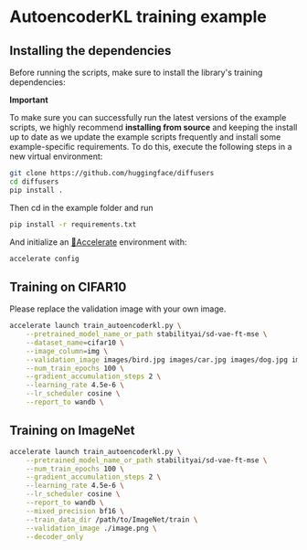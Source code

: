 # AutoencoderKL training example

## Installing the dependencies

Before running the scripts, make sure to install the library's training dependencies:

**Important**

To make sure you can successfully run the latest versions of the example scripts, we highly recommend **installing from source** and keeping the install up to date as we update the example scripts frequently and install some example-specific requirements. To do this, execute the following steps in a new virtual environment:
```bash
git clone https://github.com/huggingface/diffusers
cd diffusers
pip install .
```

Then cd in the example folder  and run
```bash
pip install -r requirements.txt
```


And initialize an [🤗Accelerate](https://github.com/huggingface/accelerate/) environment with:

```bash
accelerate config
```

## Training on CIFAR10

Please replace the validation image with your own image.

```bash
accelerate launch train_autoencoderkl.py \
    --pretrained_model_name_or_path stabilityai/sd-vae-ft-mse \
    --dataset_name=cifar10 \
    --image_column=img \
    --validation_image images/bird.jpg images/car.jpg images/dog.jpg images/frog.jpg \
    --num_train_epochs 100 \
    --gradient_accumulation_steps 2 \
    --learning_rate 4.5e-6 \
    --lr_scheduler cosine \
    --report_to wandb \
```

## Training on ImageNet

```bash
accelerate launch train_autoencoderkl.py \
    --pretrained_model_name_or_path stabilityai/sd-vae-ft-mse \
    --num_train_epochs 100 \
    --gradient_accumulation_steps 2 \
    --learning_rate 4.5e-6 \
    --lr_scheduler cosine \
    --report_to wandb \
    --mixed_precision bf16 \
    --train_data_dir /path/to/ImageNet/train \
    --validation_image ./image.png \
    --decoder_only
```
